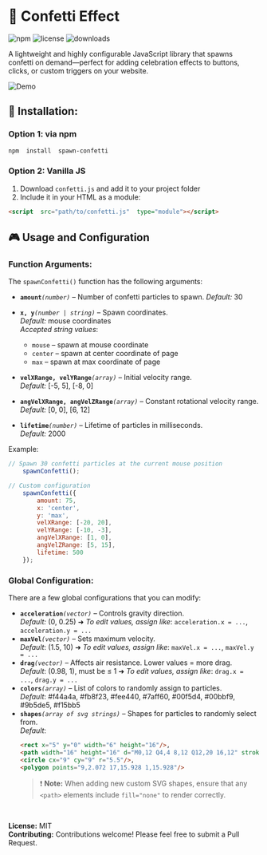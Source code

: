 
# 🎉 Confetti Effect
![npm](https://img.shields.io/npm/v/spawn-confetti) ![license](https://img.shields.io/badge/license-MIT-blue.svg) ![downloads](https://img.shields.io/npm/dw/spawn-confetti)

A lightweight and highly configurable JavaScript library that spawns confetti on demand—perfect for adding celebration effects to buttons, clicks, or custom triggers on your website.

![Demo](demo.gif)
## 🚀 Installation:
### Option 1: via npm
```bash
npm  install  spawn-confetti
```
### Option 2: Vanilla JS
1. Download `confetti.js` and add it to your project folder
2. Include it in your HTML as a module:
```html
<script  src="path/to/confetti.js"  type="module"></script>
```
## 🎮 Usage and Configuration
### Function Arguments:
The `spawnConfetti()` function has the following arguments:
- **`amount`***`(number)`* – Number of confetti particles to spawn.
	*Default:* 30
	
- **`x, y`***`(number | string)`* – Spawn coordinates.<br>
	*Default:* mouse coordinates<br>
	*Accepted string values*:
	- `mouse` – spawn at mouse coordinate
	- `center` – spawn at center coordinate of page
	- `max` – spawn at max coordinate of page
- **`velXRange, velYRange`***`(array)`* – Initial velocity range.<br>
	*Default:* [-5, 5], [-8, 0]
- **`angVelXRange, angVelZRange`***`(array)`* – Constant rotational velocity range.<br>
	*Default:* [0, 0], [6, 12]
- **`lifetime`***`(number)`* – Lifetime of particles in milliseconds.<br>
	*Default:* 2000

Example:
```js
// Spawn 30 confetti particles at the current mouse position
	spawnConfetti();

// Custom configuration
	spawnConfetti({
		amount: 75,
		x: 'center',
		y: 'max',
		velXRange: [-20, 20],
		velYRange: [-10, -3],
		angVelXRange: [1, 0],
		angVelZRange: [5, 15],
		lifetime: 500
	});
```
### Global Configuration:
There are a few global configurations that you can modify:
- **`acceleration`***`(vector)`* – Controls gravity direction.<br>
	*Default:* (0, 0.25)
	➜ *To edit values, assign like*: `acceleration.x = ...`, `acceleration.y = ...`
- **`maxVel`***`(vector)`* – Sets maximum velocity.<br>
	 *Default*: (1.5, 10)
	➜ *To edit values, assign like*: `maxVel.x = ...`, `maxVel.y = ...`
- **`drag`***`(vector)`* – Affects air resistance. Lower values = more drag.<br>
	 *Default*: (0.98, 1), must be ≤ 1
	➜ *To edit values, assign like*: `drag.x = ...`, `drag.y = ...`
- **`colors`***`(array)`* – List of colors to randomly assign to particles.<br>
	 *Default*: #f44a4a, #fb8f23, #fee440, #7aff60, #00f5d4, #00bbf9, #9b5de5, #f15bb5
- **`shapes`***`(array of svg strings)`* – Shapes for particles to randomly select from.<br>
	 *Default*:
	 ```html
	 <rect x="5" y="0" width="6" height="16"/>,
	<path width="16" height="16" d="M0,12 Q4,4 8,12 Q12,20 16,12" stroke-width="5" fill="none"/>,
	<circle cx="9" cy="9" r="5.5"/>,
	<polygon points="9,2.072 17,15.928 1,15.928"/>
	```
	> ❗ **Note:** When adding new custom SVG shapes, ensure that any `<path>` elements include `fill="none"` to render correctly.

<br>

**License:** MIT
<br>
**Contributing:** Contributions welcome! Please feel free to submit a Pull Request.